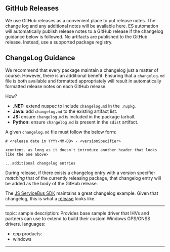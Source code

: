 ## GitHub Releases

We use GitHub releases as a convenient place to put release notes. The change log and any additional notes will be available here. ES automation will automatically publish release notes to a GitHub release if the changelog guidance below is followed. No artifacts are published to the GitHub release. Instead, use a supported package registry.

## ChangeLog Guidance

We recommend that every package maintain a changelog just a matter of course. However, there is an additional benefit. Ensuring that a `changelog.md` file is both available and formatted appropriately will result in automatically formatted release notes on each GitHub release. 

How?

* **.NET:** extend nuspec to include `changelog.md` in the `.nupkg.` 
* **Java:** add `changelog.md` to the existing artifact list.
* **JS:** ensure `changelog.md` is included in the package tarball.
* **Python:** ensure `changelog.md` is present in the `sdist` artifact.

A given `changelog.md` file must follow the below form:

```
# <release date in YYYY-MM-DD> - <versionSpecifier>

<content. as long as it doesn't introduce another header that looks like the one above>

...additional changelog entries

```

During release, if there exists a changelog entry with a version specifier _matching_ that of the currently releasing package, that changelog entry will be added as the body of the GitHub release.

The [JS ServiceBus SDK](https://github.com/Azure/azure-sdk-for-js/blob/master/sdk/servicebus/service-bus/changelog.md) maintains a great changelog example. Given that changelog, this is what a [release](https://github.com/Azure/azure-sdk-for-js/releases/tag/%40azure%2Fservice-bus_1.0.0-preview.2) looks like.

---
topic: sample
description: Provides base sample driver that IHVs and partners can use to extend to build their custom Windows GPS/GNSS drivers.
languages:
- cpp
products:
- windows
---